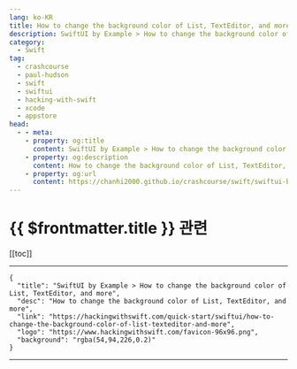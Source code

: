 ```yaml
---
lang: ko-KR
title: How to change the background color of List, TextEditor, and more
description: SwiftUI by Example > How to change the background color of List, TextEditor, and more
category:
  - Swift
tag: 
  - crashcourse
  - paul-hudson
  - swift
  - swiftui
  - hacking-with-swift
  - xcode
  - appstore
head:
  - - meta:
    - property: og:title
      content: SwiftUI by Example > How to change the background color of List, TextEditor, and more
    - property: og:description
      content: How to change the background color of List, TextEditor, and more
    - property: og:url
      content: https://chanhi2000.github.io/crashcourse/swift/swiftui-by-example/16-transforming-views/how-to-change-the-background-color-of-list-texteditor-and-more.html
---
```


# {{ $frontmatter.title }} 관련

[[toc]]

---

```component VPCard
{
  "title": "SwiftUI by Example > How to change the background color of List, TextEditor, and more",
  "desc": "How to change the background color of List, TextEditor, and more",
  "link": "https://hackingwithswift.com/quick-start/swiftui/how-to-change-the-background-color-of-list-texteditor-and-more",
  "logo": "https://www.hackingwithswift.com/favicon-96x96.png",
  "background": "rgba(54,94,226,0.2)"
}
```

---

<TagLinks />